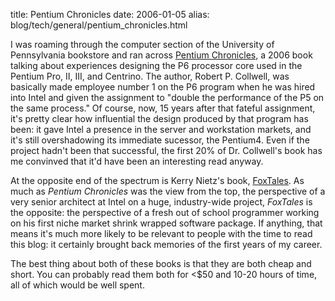 title: Pentium Chronicles
date: 2006-01-05
alias: blog/tech/general/pentium_chronicles.html

I was roaming through the computer section of the University of
Pennsylvania bookstore and ran across <a
href="http://www.wiley.com/WileyCDA/WileyTitle/productCd-0471736171.html">
Pentium Chronicles</a>, a 2006 book talking about experiences
designing the P6 processor core used in the Pentium Pro, II, III, and
Centrino. The author, Robert P. Collwell, was basically made employee
number 1 on the P6 program when he was hired into Intel and given the
assignment to "double the performance of the P5 on the same process."
Of course, now, 15 years after that fateful assignment, it's pretty
clear how influential the design produced by that program has been: it
gave Intel a presence in the server and workstation markets, and it's
still overshadowing its immediate sucessor, the Pentium4. Even if the
project hadn't been that successful, the first 20% of Dr. Collwell's
book has me convinved that it'd have been an interesting read anyway.

At the opposite end of the spectrum is Kerry Nietz's book, <a
href="http://www.nietz.com/"> FoxTales</a>.  As much as <i>Pentium
Chronicles</i> was the view from the top, the perspective of a very
senior architect at Intel on a huge, industry-wide project,
<i>FoxTales</i> is the opposite: the perspective of a fresh out of
school programmer working on his first niche market shrink wrapped
software package. If anything, that means it's much more likely to be
relevant to people with the time to read this blog: it certainly
brought back memories of the first years of my career.

The best thing about both of these books is that they are both cheap
and short. You can probably read them both for <$50 and 10-20 hours of
time, all of which would be well spent.
